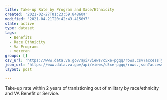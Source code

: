 ```yaml
---
title: Take-up Rate by Program and Race/Ethnicity
created: '2021-02-27T01:23:59.848608'
modified: '2021-04-21T20:42:43.415097'
state: active
type: dataset
tags:
  - Benefits
  - Race Ethnicity
  - Va Programs
  - Veteran
groups: []
csv_url: 'https://www.data.va.gov/api/views/c5xe-pgqq/rows.csv?accessType=DOWNLOAD'
json_url: 'https://www.data.va.gov/api/views/c5xe-pgqq/rows.json?accessType=DOWNLOAD'
layout: post

---
```

Take-up rate within 2 years of tranistioning out of military by race/ethnicity and VA Benefit or Service.
